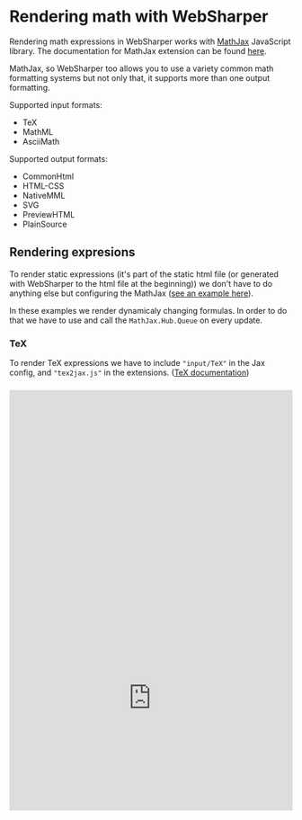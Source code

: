 # Rendering math with WebSharper

Rendering math expressions in WebSharper works with [MathJax](https://www.mathjax.org/) JavaScript library. The documentation for MathJax extension can be found [here](#docs/extensions/mathjax).

MathJax, so WebSharper too allows you to use a variety common math formatting systems but not only that, it supports more than one output formatting.

Supported input formats:

* TeX
* MathML
* AsciiMath

Supported output formats:

* CommonHtml
* HTML-CSS
* NativeMML
* SVG
* PreviewHTML
* PlainSource

## Rendering expresions

To render static expressions (it's part of the static html file (or generated with WebSharper to the html file at the beginning)) we don't have to do anything else but configuring the MathJax ([see an example here]()).

In these examples we render dynamicaly changing formulas. In order to do that we have to use and call the `MathJax.Hub.Queue` on every update.

### TeX

To render TeX expressions we have to include `"input/TeX"` in the Jax config, and `"tex2jax.js"` in the extensions.
([TeX documentation](https://en.wikibooks.org/wiki/TeX/def))

<div style="width:100%;min-height:300px;position:relative"><iframe style="position:absolute;border:none;width:100%;height:100%" src="http://test2.try.websharper.com/embed/setr/0000DN"></iframe><div>

### MathML

To render MathML expressions we have to include `"input/MathML"` in the Jax config, and `"mml2jax.js"` in the extensions.
([MathML documentation](https://www.w3.org/TR/MathML/))

<div style="width:100%;min-height:450px;position:relative"><iframe style="position:absolute;border:none;width:100%;height:100%" src="http://test2.try.websharper.com/embed/setr/0000Dy"></iframe><div>

### Ascii Math

To render AsciiMath expressions we have to include `"input/AsciiMath"` in the Jax config, and `"asciimath2jax.js"` in the extensions.
([AsciiMath documentation](http://asciimath.org/))

<div style="width:100%;min-height:300px;position:relative"><iframe style="position:absolute;border:none;width:100%;height:100%" src="http://test2.try.websharper.com/embed/setr/0000E1"></iframe><div>

## An example for expressions

If we have an expression calculated via [MathJS](#docs/extensions/mathjs) we can convert it into a TeX string with the `.ToTex()` method.

In the following example we use `Math.Derivative()` to get a `Node` from the expression which can be converted to TeX with its `.ToTex()` method.

<div style="width:100%;min-height:400px;position:relative"><iframe style="position:absolute;border:none;width:100%;height:100%" src="http://test2.try.websharper.com/embed/setr/0000Cy"></iframe><div>
